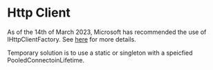 # Http Client
As of the 14th of March 2023, Microsoft has recommended the use of IHttpClientFactory. See [here](https://learn.microsoft.com/en-us/dotnet/architecture/microservices/implement-resilient-applications/use-httpclientfactory-to-implement-resilient-http-requests) for more details.

Temporary solution is to use a static or singleton with a speicfied PooledConnectoinLifetime.
